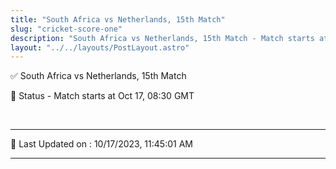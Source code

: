 ```yaml
---
title: "South Africa vs Netherlands, 15th Match"
slug: "cricket-score-one"
description: "South Africa vs Netherlands, 15th Match - Match starts at Oct 17, 08:30 GMT."
layout: "../../layouts/PostLayout.astro"
--- 
```


✅ South Africa vs Netherlands, 15th Match

📑 Status - Match starts at Oct 17, 08:30 GMT

<br />

***

📝 Last Updated on : 10/17/2023, 11:45:01 AM

***

